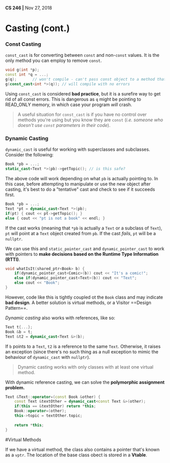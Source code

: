 __CS 246 |__ Nov 27, 2018

# Casting (cont.)

### Const Casting

`const_cast` is for converting between `const` and non-`const` values. It is the only method you can employ to remove `const`.

```cpp
void g(int *p);
const int *q = ...;
g(q);		// won't compile - can't pass const object to a method that might try mutating it
g(const_cast<int *>(q)); // will compile with no errors
```

Using `const_cast` is considered __bad practice__, but it is a surefire way to get rid of all const errors. This is dangerous  as `q` might be pointing to READ_ONLY memory, in which case your program _will_ crash.

>A useful situation for `const_cast` is if you have no control over methods you're using but you know they are `const` (_i.e. someone who doesn't use `const` parameters in their code_).

### Dynamic Casting

`dynamic_cast` is useful for working with superclasses and subclasses. Consider the following:

```cpp
Book *pb = ...;
static_cast<Text *>(pb)->getTopic(); // is this safe?
```

The above code will work depending on what `pb` is actually pointing to. In this case, before attempting to manipulate or use the new object after casting, it's best to do a "tentative" cast and check to see if it succeeds first.

```cpp
Book *pb = ...;
Text *pt = dynamic_cast<Text *>(pb);
if(pt) { cout << pt->getTopic(); }
else { cout << "pt is not a book" << endl; }
```

If the cast works (meaning that `*pb` is actually a `Text` or a subclass of `Text`), `pt` will point at a `Text` object created from `pb`. If the cast _fails_, `pt` will be a `nullptr`.

We can use this and `static_pointer_cast` and `dynamic_pointer_cast` to work with pointers to __make decisions based on the Runtime Type Information (RTTI)__. 

```cpp
void whatIsIt(shared_ptr<Book> b) {
    if(dynamic_pointer_cast<Comic>(b)) cout << "It's a comic!";
    else if(dynamic_pointer_cast<Text>(b)) cout << "Text";
    else cout << "Book";
}
```

However, code like this is tightly coupled ot the `Book` class and may indicate **bad design**. A better solution is virtual methods, or a Visitor ==Design Pattern==.

_Dynamic casting_ also works with references, like so:

```cpp
Text t{...};
Book &b = t;
Text &t2 = dynamic_cast<Text &>(b); 
```

If `b` points to a `Text`, `t2` is a reference to the same `Text`. Otherwise, it raises an exception (since there's no such thing as a null exception to mimic the behaviour of `dynamic_cast` with `nullptr`).

> Dynamic casting works with only classes with at least one virtual method.

With dynamic reference casting, we can solve the __polymorphic assignment problem.__

```cpp
Text &Text::operator=(const Book &other) {
    const Text &textOther = dynamic_cast<const Text &>(other);
    if(this == &textOther) return *this;
    Book::operator=(other);
    this->topic = textOther.topic;
    
    return *this;
}
```



#Virtual Methods

If we have a virtual method, the class also contains a pointer that's known as a `vptr`. The location of the base class obect is stored in a **Vtable**. 